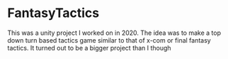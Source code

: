# FantasyTactics
This was a unity project I worked on in 2020.  The idea was to make a top down turn based tactics game similar to that of x-com or final fantasy tactics.  It turned out to be a bigger project than I though
